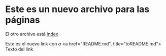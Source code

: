 # Este es un nuevo archivo para las páginas

El otro archivo está [index](ChuchoMontesinos/New-Repository/blob/main/README.md)

Este es el nuevo link con *a* <a href="README.md", title="toREADME.md"> Texto del link </a>

